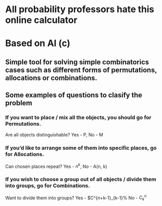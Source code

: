 # All probability professors hate this online calculator

# Based on AI (c)

## Simple tool for solving simple combinatorics cases such as different forms of permutations, allocations or combinations.

## Some examples of questions to clasify the problem
### If you want to place / mix all the objects, you should go for Permutations.

Are all objects distinguishable? Yes - P, No - M

### If you’d like to arrange some of them into specific places, go for Allocations.

Can chosen places repeat? Yes - $n^k$, No - A(n, k)

### If you wish to choose a group out of all objects / divide them into groups, go for Combinations.

Want to divide them into groups?
   Yes -  $C^{n+k-1}_{k-1}%
   No - $C^n_k$
   
